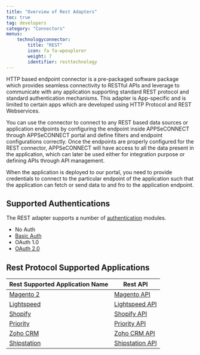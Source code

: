 ```yaml
---
title: "Overview of Rest Adapters"
toc: true
tag: developers
category: "Connectors"
menus: 
    technologyconnector:
        title: "REST"
        icon: fa fa-wpexplorer
        weight: 7
        identifier: resttechnology
---
```


HTTP based endpoint connector is a pre-packaged software package which provides seamless connectivity to RESTful APIs and leverage to communicate with any application 
supporting standard REST protocol and standard authentication mechanisms. This adapter is App-specific and is limited to certain apps which are developed using HTTP Protocol 
and REST Webservices. 

You can use the connector to connect to any REST based data sources or application endpoints by configuring the endpoint inside 
APPSeCONNECT through APPSeCONNECT portal and define filters and endpoint configurations correctly. Once the endpoints are properly 
configured for the REST connector, APPSeCONNECT will have access to all the data present in the application, which can later be used either 
for integration purpose or defining APIs through API management.

When the application is deployed to our portal, you need to provide credentials to connect to the particular endpoint of the 
application such that the application can fetch or send data to and fro to the application endpoint. 

## Supported Authentications

The REST adapter supports a number of [authentication](/connectors/Authentication-and-Authorization/) modules. 

- No Auth
- [Basic Auth](/connectors/BasicAuthentication/)
- OAuth 1.0
- [OAuth 2.0](/connectors/OAuth2.0/)

## Rest Protocol Supported Applications

|Rest Supported Application Name|Rest API|  
|---|---------|  
|[Magento 2](/connectors/Magento2/)|[Magento API](https://devdocs.magento.com/guides/v2.3/get-started/rest_front.html)|
|[Lightspeed](/connectors/Lightspeed/)|[Lightspeed API](https://retail-support.lightspeedhq.com/hc/en-us/articles/229129268-Understanding-the-API)|
|[Shopify](/connectors/Shopify/)|[Shopify API](https://help.shopify.com/en/api/reference)|
|[Priority](/connectors/Priority/)|[Priority API](https://prioritysoftware.github.io/restapi/)|
|[Zoho CRM](/connectors/Zohocrmv2/)|[Zoho CRM API](https://www.zoho.com/crm/developer/docs/api/overview.html)|
|[Shipstation](/connectors/Shipstation/)|[Shipstation API](https://shipstation.docs.apiary.io/#introduction/shipstation-api-requirements)|